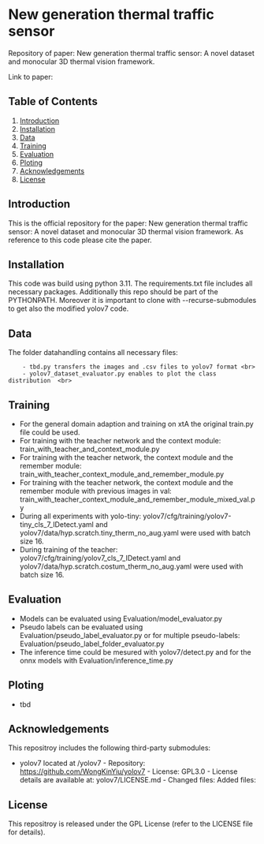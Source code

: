 # New generation thermal traffic sensor

Repository of paper: New generation thermal traffic sensor: A novel dataset and monocular 3D thermal vision framework. <br>

Link to paper:

## Table of Contents
1. [Introduction](#introduction)
2. [Installation](#installation)
3. [Data](#data)
4. [Training](#training)
5. [Evaluation](#evaluation)
6. [Ploting](#evaluation)
7. [Acknowledgements](#acknowledgements)
8. [License](#license)

## Introduction 
This is the official repository for the paper: New generation thermal traffic sensor: A novel dataset and monocular 3D thermal vision framework. As reference to this code please cite the paper.

## Installation
This code was build using python 3.11. The requirements.txt file includes all necessary packages. Additionally this repo should be part of the PYTHONPATH. Moreover it is important to clone with --recurse-submodules to get also the modified yolov7 code.


## Data
The folder datahandling contains all necessary files: <br>

        - tbd.py transfers the images and .csv files to yolov7 format <br>
        - yolov7_dataset_evaluator.py enables to plot the class distribution  <br>
        
## Training
- For the general domain adaption and training on xtA the original train.py file could be used.
- For training with the teacher network and the context module: train_with_teacher_and_context_module.py
- For training with the teacher network, the context module and the remember module: train_with_teacher_context_module_and_remember_module.py
- For training with the teacher network, the context module and the remember module with previous images in val: train_with_teacher_context_module_and_remember_module_mixed_val.py
- During all experiments with yolo-tiny:  yolov7/cfg/training/yolov7-tiny_cls_7_IDetect.yaml  and yolov7/data/hyp.scratch.tiny_therm_no_aug.yaml were used with batch size 16.
- During training of the teacher: yolov7/cfg/training/yolov7_cls_7_IDetect.yaml and yolov7/data/hyp.scratch.costum_therm_no_aug.yaml were used with batch size 16.

## Evaluation
- Models can be evaluated using Evaluation/model_evaluator.py
- Pseudo labels can be evaluated using Evaluation/pseudo_label_evaluator.py or for multiple pseudo-labels: Evaluation/pseudo_label_folder_evaluator.py
- The inference time could be mesured with yolov7/detect.py and for the onnx models with Evaluation/inference_time.py

## Ploting
- tbd

## Acknowledgements
This repositroy includes the following third-party submodules: <br>

- yolov7 located at /yolov7 -
  Repository: https://github.com/WongKinYiu/yolov7 -
  License: GPL3.0 -
  License details are available at: yolov7/LICENSE.md -
  Changed files: 
  Added files: 

## License
This repositroy is released under the GPL License (refer to the LICENSE file for details).


